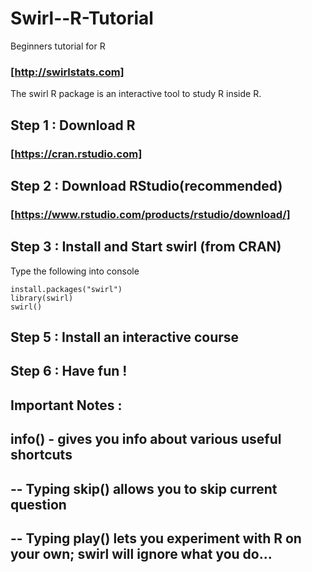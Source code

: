 # Swirl--R-Tutorial
Beginners tutorial for R

### [http://swirlstats.com]

The swirl R package is an interactive tool to study R inside R.

## Step 1 : Download R 
### [https://cran.rstudio.com]

## Step 2 : Download RStudio(recommended)
### [https://www.rstudio.com/products/rstudio/download/]

## Step 3 : Install and Start swirl (from CRAN)
Type the following into console

```
install.packages("swirl")
library(swirl)
swirl()
```
## Step 5 : Install an interactive course

## Step 6 : Have fun !

## Important Notes :
## info() - gives you info about various useful shortcuts 
## -- Typing skip() allows you to skip current question
## -- Typing play() lets you experiment with R on your own; swirl will ignore what you do...



